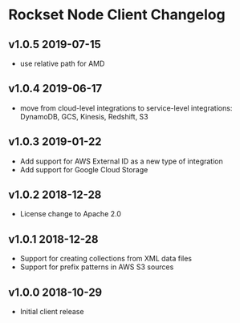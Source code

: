 # Rockset Node Client Changelog

## v1.0.5 2019-07-15
- use relative path for AMD

## v1.0.4 2019-06-17
- move from cloud-level integrations to service-level integrations: DynamoDB, GCS, Kinesis, Redshift, S3

## v1.0.3 2019-01-22
- Add support for AWS External ID as a new type of integration
- Add support for Google Cloud Storage

## v1.0.2 2018-12-28
- License change to Apache 2.0

## v1.0.1 2018-12-28
- Support for creating collections from XML data files
- Support for prefix patterns in AWS S3 sources

## v1.0.0 2018-10-29
- Initial client release
